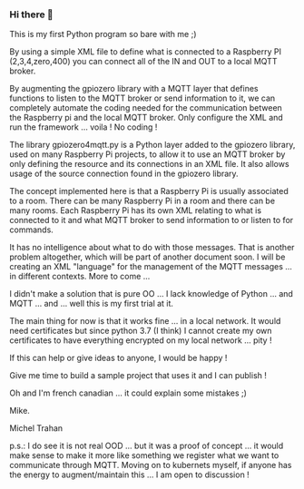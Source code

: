 ### Hi there 👋

This is my first Python program so bare with me ;)

By using a simple XML file to define what is connected to a Raspberry PI (2,3,4,zero,400) you can connect all of the IN and OUT to a local MQTT broker.

By augmenting the gpiozero library with a MQTT layer that defines functions to listen to the MQTT broker or send information to it, we can completely automate the coding needed for the communication between the Raspberry pi and the local MQTT broker. Only configure the XML and run the framework … voila ! No coding !

The library gpiozero4mqtt.py is a Python layer added to the gpiozero library, used on many Raspberry Pi projects, to allow it to use an MQTT broker by only defining the resource and its connections in an XML file. It also allows usage of the source connection found in the gpiozero library.

The concept implemented here is that a Raspberry Pi is usually associated to a room. There can be many Raspberry Pi in a room and there can be many rooms. Each Raspberry Pi has its own XML relating to what is connected to it and what MQTT broker to send information to or listen to for commands.

It has no intelligence about what to do with those messages. That is another problem altogether, which will be part of another document soon. I will be creating an XML "language" for the management of the MQTT messages ... in different contexts. More to come ...

I didn't make a solution that is pure OO ... I lack knowledge of Python ... and MQTT ... and ... well this is my first trial at it.

The main thing for now is that it works fine ... in a local network. It would need certificates but since python 3.7 (I think) I cannot create my own certificates to have everything encrypted on my local network ... pity !

If this can help or give ideas to anyone, I would be happy !

Give me time to build a sample project that uses it and I can publish !

Oh and I'm french canadian ... it could explain some mistakes ;)

Mike.

Michel Trahan

p.s.: I do see it is not real OOD ... but it was a proof of concept ... it would make sense to make it more like something we register what we want to communicate through MQTT. Moving on to kubernets myself, if anyone has the energy to augment/maintain this ... I am open to discussion !
